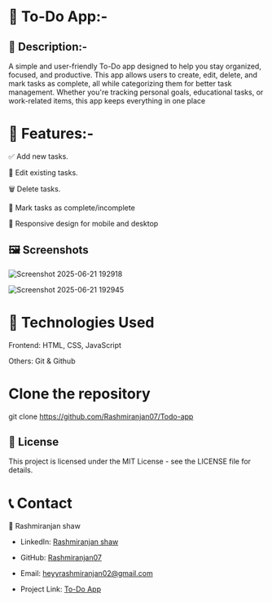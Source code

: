 # 📝 To-Do App:-


## 📖 Description:- 


A simple and user-friendly To-Do app designed to help you stay organized, focused, and productive. This app allows users to create, edit, delete, and mark tasks as complete, all while categorizing them for better task management. Whether you're tracking personal goals, educational tasks, or work-related items, this app keeps everything in one place


# 🚀 Features:-

✅ Add new tasks.

📝 Edit existing tasks.

🗑️ Delete tasks.

🎯 Mark tasks as complete/incomplete

📱 Responsive design for mobile and desktop 

## 🖼️ Screenshots

![Screenshot 2025-06-21 192918](https://github.com/user-attachments/assets/36fc362d-d7dc-4547-b84c-ee758250723c)

![Screenshot 2025-06-21 192945](https://github.com/user-attachments/assets/61d4a587-bbb4-461b-b3a0-b579f3b16a45)





# 🔧 Technologies Used
Frontend: HTML, CSS, JavaScript 

Others: Git & Github


# Clone the repository
git clone https://github.com/Rashmiranjan07/Todo-app



## 🪪 License
This project is licensed under the MIT License - see the LICENSE file for details.


# 📞 Contact

👤 Rashmiranjan shaw

- LinkedIn: [Rashmiranjan shaw](https://www.linkedin.com/in/rashmiranjan-shaw-8333a532a/)

- GitHub: [Rashmiranjan07](https://github.com/Rashmiranjan07)

- Email: heyyrashmiranjan02@gmail.com

- Project Link: [To-Do App](https://rashmiranjan07.github.io/Todo-app/)










